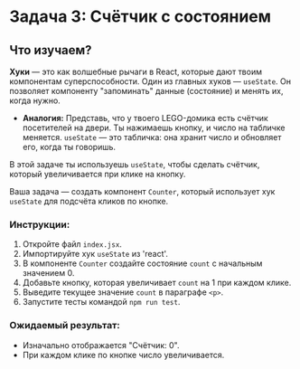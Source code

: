 # Задача 3: Счётчик с состоянием

## Что изучаем?
**Хуки** — это как волшебные рычаги в React, которые дают твоим компонентам суперспособности. Один из главных хуков — `useState`. Он позволяет компоненту "запоминать" данные (состояние) и менять их, когда нужно.

- **Аналогия:** Представь, что у твоего LEGO-домика есть счётчик посетителей на двери. Ты нажимаешь кнопку, и число на табличке меняется. `useState` — это табличка: она хранит число и обновляет его, когда ты говоришь.

В этой задаче ты используешь `useState`, чтобы сделать счётчик, который увеличивается при клике на кнопку.

Ваша задача — создать компонент `Counter`, который использует хук `useState` для подсчёта кликов по кнопке.

### Инструкции:
1. Откройте файл `index.jsx`.
2. Импортируйте хук `useState` из 'react'.
3. В компоненте `Counter` создайте состояние `count` с начальным значением 0.
4. Добавьте кнопку, которая увеличивает `count` на 1 при каждом клике.
5. Выведите текущее значение `count` в параграфе `<p>`.
6. Запустите тесты командой `npm run test`.

### Ожидаемый результат:
- Изначально отображается "Счётчик: 0".
- При каждом клике по кнопке число увеличивается.